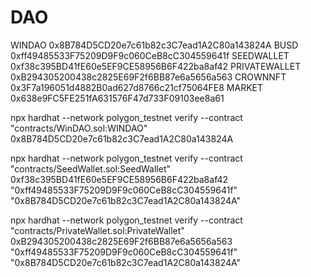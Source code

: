 # DAO

WINDAO 0x8B784D5CD20e7c61b82c3C7ead1A2C80a143824A
BUSD 0xff49485533F75209D9F9c060CeB8cC304559641f
SEEDWALLET 0xf38c395BD41fE60e5EF9CE58956B6F422ba8af42
PRIVATEWALLET 0xB294305200438c2825E69F2f6BB87e6a5656a563
CROWNNFT 0x3F7a196051d4882B0ad627d8766c21cf75064FE8
MARKET 0x638e9FC5FE251fA631576F47d733F09103ee8a61

npx hardhat --network polygon_testnet verify --contract "contracts/WinDAO.sol:WINDAO" 0x8B784D5CD20e7c61b82c3C7ead1A2C80a143824A

npx hardhat --network polygon_testnet verify --contract "contracts/SeedWallet.sol:SeedWallet" 0xf38c395BD41fE60e5EF9CE58956B6F422ba8af42 "0xff49485533F75209D9F9c060CeB8cC304559641f" "0x8B784D5CD20e7c61b82c3C7ead1A2C80a143824A"

npx hardhat --network polygon_testnet verify --contract "contracts/PrivateWallet.sol:PrivateWallet" 0xB294305200438c2825E69F2f6BB87e6a5656a563 "0xff49485533F75209D9F9c060CeB8cC304559641f" "0x8B784D5CD20e7c61b82c3C7ead1A2C80a143824A"
